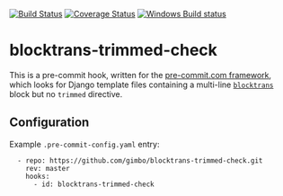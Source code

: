 [![Build Status](https://travis-ci.org/gimbo/blocktrans-trimmed-check.svg?branch=master)](https://travis-ci.org/gimbo/blocktrans-trimmed-check)
[![Coverage Status](https://coveralls.io/repos/github/gimbo/blocktrans-trimmed-check/badge.svg?branch=master)](https://coveralls.io/github/gimbo/blocktrans-trimmed-check?branch=master)
[![Windows Build status](https://ci.appveyor.com/api/projects/status/5vtv8s91y2f35cs4?svg=true)](https://ci.appveyor.com/project/gimbo/blocktrans-trimmed-check)


# blocktrans-trimmed-check

This is a pre-commit hook, written for the [pre-commit.com
framework](https://pre-commit.com/), which looks for Django template
files containing a multi-line
[`blocktrans`](https://docs.djangoproject.com/en/2.1/topics/i18n/translation/#blocktrans-template-tag)
block but no `trimmed` directive.

## Configuration

Example `.pre-commit-config.yaml` entry:

      - repo: https://github.com/gimbo/blocktrans-trimmed-check.git
        rev: master
        hooks:
          - id: blocktrans-trimmed-check
